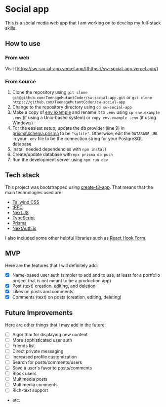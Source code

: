# Social app

This is a social media web app that I am working on to develop my full-stack skills.

## How to use

### From web

Visit [https://sw-social-app.vercel.app/](https://sw-social-app.vercel.app/)

### From source

1. Clone the repository using `git clone git@github.com:TeenageMutantCoder/sw-social-app.git` or `git clone https://github.com/TeenageMutantCoder/sw-social-app`
2. Change to the repository directory using `cd sw-social-app`
3. Make a copy of [env.example](env.example) and rename it to `.env` using `cp env.example .env` (if using a Unix-based system) or `copy env.example .env` (if using Windows)
4. For the easiest setup, update the db provider (line 9) in [prisma\schema.prisma](prisma\schema.prisma) to be `"sqlite"`. Otherwise, edit the `DATABASE_URL` in your `.env` file to be the connection string for your PostgreSQL database
5. Install needed dependencies with `npm install`
6. Create/update database with `npx prisma db push`
7. Run the development server using `npm run dev`

## Tech stack

This project was bootstrapped using [create-t3-app](https://create.t3.gg/). That means that the main technologies used are:

- [Tailwind CSS](https://tailwindcss.com/)
- [tRPC](https://trpc.io/)
- [Next.JS](https://nextjs.org/)
- [TypeScript](https://www.typescriptlang.org/)
- [Prisma](https://www.prisma.io/)
- [NextAuth.js](https://next-auth.js.org/)

I also included some other helpful libraries such as [React Hook Form](https://react-hook-form.com/).

## MVP

Here are the features that I will definitely add:

- [x] Name-based user auth (simpler to add and to use, at least for a portfolio project that is not meant to be a production app)
- [x] Post (text) creation, editing, and deletion
- [x] Likes on posts and comments
- [x] Comments (text) on posts (creation, editing, deleting)

## Future Improvements

Here are other things that I may add in the future:

- [ ] Algorithm for displaying new content
- [ ] More sophisticated user auth
- [ ] Friends list
- [ ] Direct private messaging
- [ ] Increased profile customization
- [ ] Search for posts/comments/users
- [ ] Save a user's favorite posts/comments
- [ ] Block users
- [ ] Multimedia posts
- [ ] Multimedia comments
- [ ] Rich-text support
- etc.
